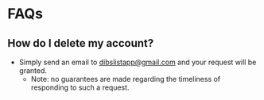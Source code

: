 # FAQs

## How do I delete my account?

- Simply send an email to dibslistapp@gmail.com and your request will be granted.
  - Note: no guarantees are made regarding the timeliness of responding to such a request.